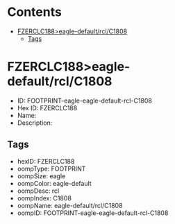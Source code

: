 



Contents
========

* [FZERCLC188>eagle-default/rcl/C1808](#fzerclc188eagle-defaultrclc1808)
	* [Tags](#tags)

# FZERCLC188>eagle-default/rcl/C1808

- ID: FOOTPRINT-eagle-eagle-default-rcl-C1808
- Hex ID: FZERCLC188
- Name: 
- Description: 

## Tags

- hexID: FZERCLC188
- oompType: FOOTPRINT
- oompSize: eagle
- oompColor: eagle-default
- oompDesc: rcl
- oompIndex: C1808
- oompName: eagle-default/rcl/C1808
- oompID: FOOTPRINT-eagle-eagle-default-rcl-C1808
